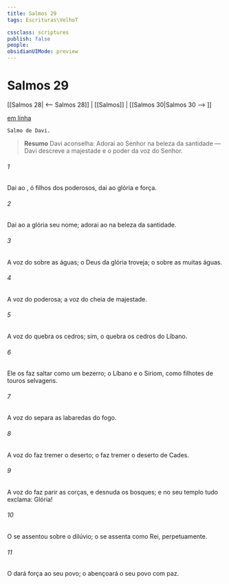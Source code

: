 ```yaml
---
title: Salmos 29
tags: Escrituras\VelhoT

cssclass: scriptures
publish: false
people:
obsidianUIMode: preview
---
```


# Salmos 29
[[Salmos 28| <-- Salmos 28]] | [[Salmos]] | [[Salmos 30|Salmos 30 --> ]]

[em linha](https://churchofjesuschrist.org/study/scriptures/ot/ps/29?lang=por)

```
Salmo de Davi.
```

> __Resumo__
Davi aconselha: Adorai ao Senhor na beleza da santidade — Davi descreve a majestade e o poder da voz do Senhor.

###### 1 
Dai ao , ó filhos dos poderosos, dai ao  glória e força.

###### 2 
Dai ao  a glória  seu nome; adorai ao  na beleza da santidade.

###### 3 
A voz do   sobre as  águas; o Deus da glória troveja; o   sobre as muitas águas.

###### 4 
A voz do   poderosa; a voz do   cheia de majestade.

###### 5 
A voz do  quebra os cedros; sim, o  quebra os cedros do Líbano.

###### 6 
Ele os faz saltar como um bezerro; o Líbano e o Siriom, como filhotes de touros selvagens.

###### 7 
A voz do  separa as labaredas do fogo.

###### 8 
A voz do  faz tremer o deserto; o  faz tremer o deserto de Cades.

###### 9 
A voz do  faz parir as corças, e desnuda os bosques; e no seu templo tudo exclama: Glória!

###### 10 
O  se assentou sobre o dilúvio; o  se assenta como Rei, perpetuamente.

###### 11 
O  dará força ao seu povo; o  abençoará o seu povo com paz.

